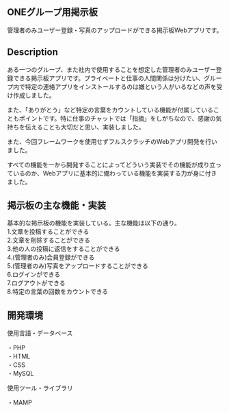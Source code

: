 ONEグループ用掲示板
-
管理者のみユーザー登録・写真のアップロードができる掲示板Webアプリです。

Description
-
ある一つのグループ、また社内で使用することを想定した管理者のみユーザー登録できる掲示板アプリです。プライベートと仕事の人間関係は分けたい、グループ内で特定の連絡アプリをインストールするのは嫌という人がいるなどの声を受け作成しました。

また、「ありがとう」など特定の言葉をカウントしている機能が付属していることもポイントです。特に仕事のチャットでは「指摘」をしがちなので、感謝の気持ちを伝えることも大切だと思い、実装しました。

また、今回フレームワークを使用せずフルスクラッチのWebアプリ開発を行いました。

すべての機能を一から開発することによってどういう実装でその機能が成り立っているのか、Webアプリに基本的に備わっている機能を実装する力が身に付きました。

掲示板の主な機能・実装
-
基本的な掲示板の機能を実装している。主な機能は以下の通り。  
1.文章を投稿することができる  
2.文章を削除することができる  
3.他の人の投稿に返信をすることができる  
4.(管理者のみ)会員登録ができる  
5.(管理者のみ)写真をアップロードすることができる  
6.ログインができる  
7.ログアウトができる  
8.特定の言葉の回数をカウントできる  

開発環境
-
使用言語・データベース

・PHP  
・HTML  
・CSS  
・MySQL  

使用ツール・ライブラリ

・MAMP  